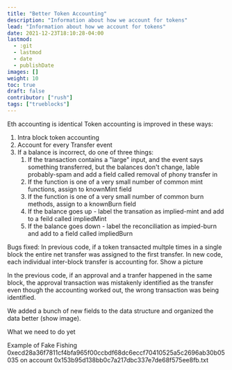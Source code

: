 ```yaml
---
title: "Better Token Accounting"
description: "Information about how we account for tokens"
lead: "Information about how we account for tokens"
date: 2021-12-23T18:10:28-04:00
lastmod:
  - :git
  - lastmod
  - date
  - publishDate
images: []
weight: 10
toc: true
draft: false
contributor: ["rush"]
tags: ["trueblocks"]
---
```


Eth accounting is identical
Token accounting is improved in these ways:

1. Intra block token accounting
2. Account for every Transfer event
3. If a balance is incorrect, do one of three things:
   1. If the transaction contains a "large" input, and the event says something transferred, but the balances don't change, lable probably-spam and add a field called removal of phony transfer in
   2. If the function is one of a very small number of common mint functions, assign to knownMint field
   3. If the function is one of a very small number of common burn methods, assign to a knownBurn field
   4. If the balance goes up - label the transation as implied-mint and add to a feild called impliedMint
   5. If the balance goes down - label the reconciliation as impied-burn and add to a field called impliedBurn


Bugs fixed:
   In previous code, if a token transacted multple times in a single block the entire net transfer was assigned to the first transfer. In new code, each individual inter-block transfer is accounting for. Show a picture

   In the previous code, if an approval and a tranfer happened in the same block, the approval transaction was mistakenly identified as the transfer even though the accounting worked out, the wrong transaction was being identified.

   We added a bunch of new fields to the data structure and organized the data better (show image).

What we need to do yet

Example of Fake Fishing
   0xecd28a36f7811cf4bfa965f00ccbdf68dc6eccf70410525a5c2696ab30b05035 on account 0x153b95d138bb0c7a217dbc337e7de68f575ee8fb.txt
